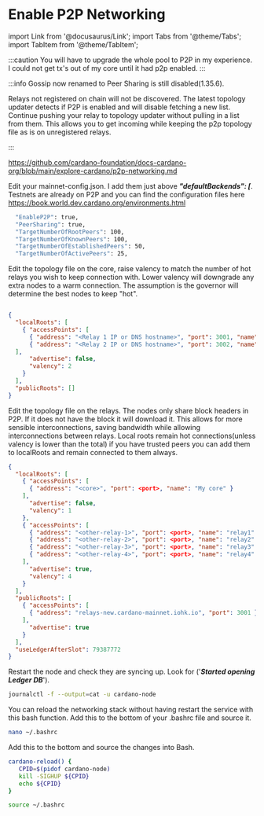 # Enable P2P Networking

import Link from '@docusaurus/Link';
import Tabs from '@theme/Tabs';
import TabItem from '@theme/TabItem';


:::caution
You will have to upgrade the whole pool to P2P in my experience. I could not get tx's out of my core until it had p2p enabled.
:::

:::info
Gossip now renamed to Peer Sharing is still disabled(1.35.6).

Relays not registered on chain will not be discovered. The latest topology updater detects if P2P is enabled and will disable fetching a new list. Continue pushing your relay to topology updater without pulling in a list from them. This allows you to get incoming while keeping the p2p topology file as is on unregistered relays.

:::

https://github.com/cardano-foundation/docs-cardano-org/blob/main/explore-cardano/p2p-networking.md

Edit your mainnet-config.json. I add them just above ***"defaultBackends": [***. Testnets are already on P2P and you can find the configuration files here https://book.world.dev.cardano.org/environments.html

```bash title="mainnet-config.json"
  "EnableP2P": true,
  "PeerSharing": true,
  "TargetNumberOfRootPeers": 100,
  "TargetNumberOfKnownPeers": 100,
  "TargetNumberOfEstablishedPeers": 50,
  "TargetNumberOfActivePeers": 25,
```

Edit the topology file on the core, raise valency to match the number of hot relays you wish to keep connection with. Lower valency will downgrade any extra nodes to a warm connection. The assumption is the governor will determine the best nodes to keep "hot".

```json title="Core mainnet-topology.json"

{
  "localRoots": [
    { "accessPoints": [
      { "address": "<Relay 1 IP or DNS hostname>", "port": 3001, "name": "My relay" },
      { "address": "<Relay 2 IP or DNS hostname>", "port": 3002, "name": "My other relay" }
  ],
      "advertise": false,
      "valency": 2
    }
  ],
  "publicRoots": []
}
```

Edit the topology file on the relays. The nodes only share block headers in P2P. If it does not have the block it will download it. This allows for more sensible interconnections, saving bandwidth while allowing interconnections between relays. Local roots remain hot connections(unless valency is lower than the total) if you have trusted peers you can add them to localRoots and remain connected to them always.

```json title="Relay mainnet-topology.json"
{
  "localRoots": [
    { "accessPoints": [
      { "address": "<core>", "port": <port>, "name": "My core" }
    ],
      "advertise": false,
      "valency": 1
    },
    { "accessPoints": [
      { "address": "<other-relay-1>", "port": <port>, "name": "relay1" },
      { "address": "<other-relay-2>", "port": <port>, "name": "relay2" },
      { "address": "<other-relay-3>", "port": <port>, "name": "relay3" },
      { "address": "<other-relay-4>", "port": <port>, "name": "relay4" }
    ],
      "advertise": true,
      "valency": 4
    }
  ],
  "publicRoots": [
    { "accessPoints": [
      { "address": "relays-new.cardano-mainnet.iohk.io", "port": 3001 }
    ],
      "advertise": true
    }
  ],
  "useLedgerAfterSlot": 79387772
}
```

Restart the node and check they are syncing up. Look for ('***Started opening Ledger DB***').

```bash title=">_ Terminal"
journalctl -f --output=cat -u cardano-node
```

You can reload the networking stack without having restart the service with this bash function. Add this to the bottom of your .bashrc file and source it.

```bash title=">_ Terminal"
nano ~/.bashrc
```
Add this to the bottom and source the changes into Bash.


```bash title="~/.bashrc"
cardano-reload() {
   CPID=$(pidof cardano-node)
   kill -SIGHUP ${CPID}
   echo ${CPID}
}
```

```bash title=">_ Terminal"
source ~/.bashrc
```
